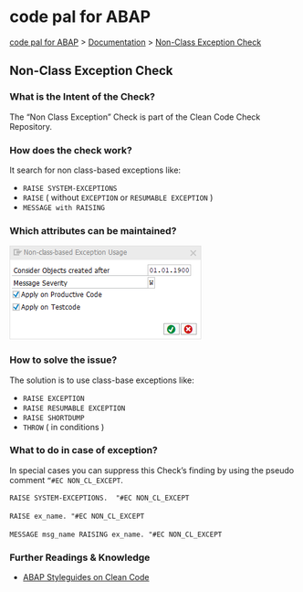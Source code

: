 # code pal for ABAP

[code pal for ABAP](../../README.md) > [Documentation](../check_documentation.md) > [Non-Class Exception Check](non-class-exception.md)

## Non-Class Exception Check

### What is the Intent of the Check?

The “Non Class Exception” Check is part of the Clean Code Check Repository.

### How does the check work?

It search for non class-based exceptions like:

* `RAISE SYSTEM-EXCEPTIONS`
* `RAISE` ( without `EXCEPTION` or `RESUMABLE EXCEPTION` )
* `MESSAGE with RAISING`

### Which attributes can be maintained?

![Attributes](./imgs/non_class_based_exception.png)

### How to solve the issue?

The solution is to use class-base exceptions like:

* `RAISE EXCEPTION`
* `RAISE RESUMABLE EXCEPTION`
* `RAISE SHORTDUMP`
* `THROW` ( in conditions )

### What to do in case of exception?

In special cases you can suppress this Check’s finding by using the pseudo comment `“#EC NON_CL_EXCEPT`.

```abap
RAISE SYSTEM-EXCEPTIONS.  "#EC NON_CL_EXCEPT

RAISE ex_name. "#EC NON_CL_EXCEPT

MESSAGE msg_name RAISING ex_name. "#EC NON_CL_EXCEPT
```

### Further Readings & Knowledge

* [ABAP Styleguides on Clean Code](https://github.com/SAP/styleguides/blob/master/clean-abap/CleanABAP.md#use-class-based-exceptions)
